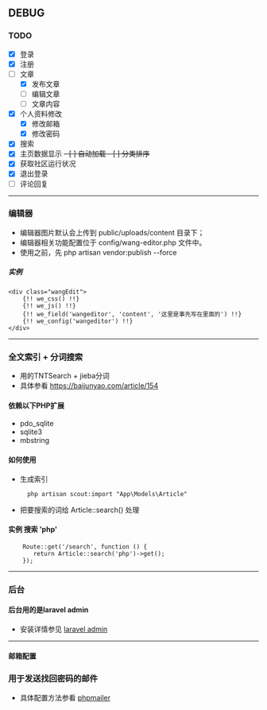 ## DEBUG

### **TODO**

- [x] 登录
- [x] 注册
- [ ] 文章
    - [x] 发布文章
    - [ ] 编辑文章
    - [ ] 文章内容
- [x] 个人资料修改
    - [x] 修改邮箱
    - [x] 修改密码
- [x] 搜索
- [x] 主页数据显示
    <del>- [ ]  自动加载 </del>
    <del>- [ ] 分类排序</del>
- [x] 获取社区运行状况
- [x] 退出登录
- [ ] 评论回复

----------

### **编辑器**

- 编辑器图片默认会上传到 public/uploads/content 目录下；
- 编辑器相关功能配置位于 config/wang-editor.php 文件中。
- 使用之前，先 php artisan vendor:publish --force

##### 实例
    <div class="wangEdit">
        {!! we_css() !!}
        {!! we_js() !!}
        {!! we_field('wangeditor', 'content', '这里是事先写在里面的') !!}
        {!! we_config('wangeditor') !!}
    </div>
    
----------

### **全文索引 + 分词搜索**

- 用的TNTSearch + jieba分词
- 具体参看 https://baijunyao.com/article/154

#### 依赖以下PHP扩展

- pdo_sqlite
- sqlite3
- mbstring

#### 如何使用
- 生成索引

        php artisan scout:import "App\Models\Article"
    
- 把要搜索的词给 Article::search() 处理

#### 实例 搜索 'php'
        Route::get('/search', function () {
           return Article::search('php')->get();
        });
        
        
----------

### **后台**

#### 后台用的是laravel admin
- 安装详情参见 [laravel admin][1]


  [1]: http://laravel-admin.org/docs/#/zh/installation
  
 ----------
 #### **邮箱配置**
 
 ### 用于发送找回密码的邮件
 - 具体配置方法参看 [phpmailer][2]
 
    [2]:https://packagist.org/packages/phpmailer/phpmailer